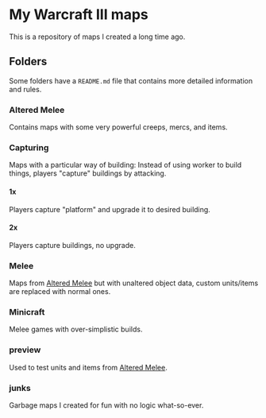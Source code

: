 # My Warcraft III maps

This is a repository of maps I created a long time ago.

## Folders

Some folders have a `README.md` file that contains more detailed information and rules.

### Altered Melee

Contains maps with some very powerful creeps, mercs, and items.

### Capturing

Maps with a particular way of building: Instead of using worker to build things, players "capture" buildings by attacking.

#### 1x

Players capture "platform" and upgrade it to desired building.

#### 2x

Players capture buildings, no upgrade.

### Melee

Maps from [Altered Melee](#altered-melee) but with unaltered object data, custom units/items are replaced with normal ones.

### Minicraft

Melee games with over-simplistic builds.

### preview

Used to test units and items from [Altered Melee](#altered-melee).

### junks

Garbage maps I created for fun with no logic what-so-ever.

